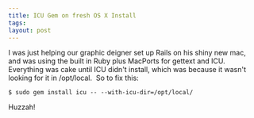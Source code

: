 ```yaml
---
title: ICU Gem on fresh OS X Install
tags:
layout: post
---
```

I was just helping our graphic deigner set up Rails on his shiny new mac, and was using the built in Ruby plus MacPorts for gettext and ICU. Everything was cake until ICU didn't install, which was because it wasn't looking for it in /opt/local.  So to fix this:

    $ sudo gem install icu -- --with-icu-dir=/opt/local/

Huzzah!
